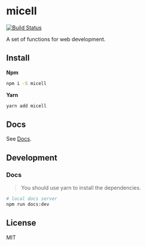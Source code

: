 # micell

[![Build Status](https://travis-ci.com/Alex1990/micell.svg?token=ZA7x9KTLugdB4jX4ZUmj&branch=master)](https://travis-ci.com/Alex1990/micell)

A set of functions for web development.

## Install

**Npm**

```sh
npm i -S micell
```

**Yarn**

```sh
yarn add micell
```

## Docs

See [Docs](https://micell.org/docs).

## Development

### Docs

> You should use yarn to install the dependencies.

```sh
# local docs server
npm run docs:dev
```

## License

MIT
